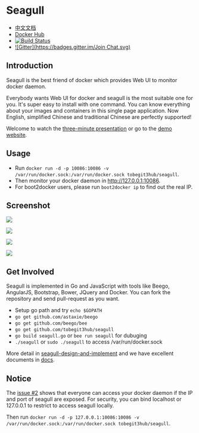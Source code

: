 
# Seagull

* [中文文档](readme-zh.md)
* [Docker Hub](https://registry.hub.docker.com/u/tobegit3hub/seagull/)
* [![Build Status](https://drone.io/github.com/tobegit3hub/seagull/status.png)](https://drone.io/github.com/tobegit3hub/seagull/latest)
* [![Gitter](https://badges.gitter.im/Join Chat.svg)](https://gitter.im/tobegit3hub/seagull?utm_source=badge&utm_medium=badge&utm_campaign=pr-badge&utm_content=badge)

## Introduction

Seagull is the best friend of docker which provides Web UI to monitor docker daemon.

Everybody wants Web UI for docker and seagull is the most suitable one for you. It's super easy to install with one command. You can know everything about your images and containers in this single page application. Now English, simplified Chinese and traditional Chinese are perfectly supported!

Welcome to watch the [three-minute presentation](https://www.youtube.com/watch?v=0BAiSx7l7Y4) or go to the [demo website](http://96.126.127.93:10086).

## Usage

* Run `docker run -d -p 10086:10086 -v /var/run/docker.sock:/var/run/docker.sock tobegit3hub/seagull`.
* Then monitor your docker daemon in <http://127.0.0.1:10086>.
* For boot2docker users, please run `boot2docker ip` to find out the real IP.

## Screenshot

![](https://raw.github.com/tobegit3hub/seagull/master/screenshot.png)

![](https://raw.github.com/tobegit3hub/seagull/master/static/img/containers-page.png)

![](https://raw.github.com/tobegit3hub/seagull/master/static/img/images-page.png)

![](https://raw.github.com/tobegit3hub/seagull/master/static/img/configuration-page.png)

## Get Involved

Seagull is implemented in Go and JavaScript with tools like Beego, AngularJS, Bootstrap, Bower, JQuery and Docker. You can fork the repository and send pull-request as you want.

* Setup go path and try `echo $GOPATH`
* `go get github.com/astaxie/beego`
* `go get github.com/beego/bee`
* `go get github.com/tobegit3hub/seagull`
* `go build seagull.go` or `bee run seagull` for dubuging
* `./seagull` or `sudo ./seagull` to access /var/run/docker.sock

More detail in [seagull-design-and-implement](docs/2014-10-14-seagull-design-and-implement.md) and we have excellent documents in [docs](https://github.com/tobegit3hub/seagull/tree/master/docs).

## Notice

The [issue #2](https://github.com/tobegit3hub/seagull/issues/2) shows that everyone can access your docker daemon if the IP and port of seagull are exposed. For security, you can bind localhost or 127.0.0.1 to restrict to access seagull locally.

Then run `docker run -d -p 127.0.0.1:10086:10086 -v /var/run/docker.sock:/var/run/docker.sock tobegit3hub/seagull`.
